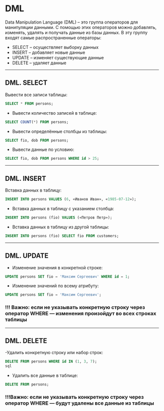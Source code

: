 # DML

Data Manipulation Language (DML) – это группа операторов для манипуляции данными. С помощью этих операторов можно добавлять, изменять, удалять и получать данные из базы данных. В эту группу входят самые распространенные операторы:

- SELECT – осуществляет выборку данных
- INSERT – добавляет новые данные
- UPDATE – изменяет существующие данные
- DELETE – удаляет данные

----

## DML. SELECT

Вывести все записи таблицы:

```sql
SELECT * FROM persons;
```

- Вывести количество записей в таблице:

```sql
SELECT COUNT(*) FROM persons;
```

- Вывести определённые столбцы из таблицы:

```sql
SELECT fio, dob FROM persons;
```

- Вывести данные по условию:

```sql
SELECT fio, dob FROM persons WHERE id > 25;
```

----

## DML. INSERT

Вставка данных в таблицу:

```sql
INSERT INTO persons VALUES (6, «Иванов Иван», «1985-07-12»);
```

- Вставка данных в таблицу с указанием столбца:

```sql
INSERT INTO persons (fio) VALUES («Петров Петр»);
```

- Вставка данных в таблицу из другой таблицы:

```sql
INSERT INTO persons (fio) SELECT fio FROM customers;
```

----

## DML. UPDATE

- Изменение значения в конкретной строке:

```sql
UPDATE persons SET fio = 'Максим Сергеевич' WHERE id = 1;
```

- Изменение значений по всему атрибуту:

```sql
UPDATE persons SET fio = 'Максим Сергеевич';
```

### !!! Важно: если не указывать конкретную строку через оператор WHERE — изменения произойдут во всех строках таблицы

----

## DML. DELETE

-Удалить конкретную строку или набор строк:

```sql
DELETE FROM persons WHERE id IN (1, 3, 7);
sql
```

- Удалить все данные в таблице:

```sql
DELETE FROM persons;
```

### !!!Важно: если не указывать конкретную строку через оператор WHERE — будут удалены все данные из таблицы
